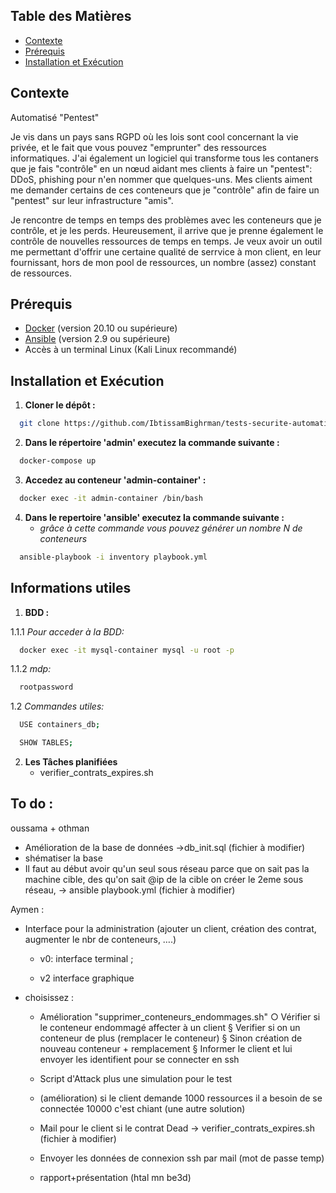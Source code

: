 ## Table des Matières

- [Contexte](#contexte)
- [Prérequis](#prérequis)
- [Installation et Exécution](#installation-et-exécution)



## Contexte 

Automatisé "Pentest"

  Je vis dans un pays sans RGPD où les lois sont cool concernant la vie privée, et le fait que vous pouvez "emprunter" des ressources informatiques. J'ai également un logiciel qui transforme tous les contaners que je fais "contrôle" en un nœud aidant mes clients à faire un "pentest": DDoS, phishing pour n'en nommer que quelques-uns. Mes clients aiment me demander certains de ces conteneurs que je "contrôle" afin de faire un "pentest" sur leur infrastructure "amis". 

Je rencontre de temps en temps des problèmes avec les conteneurs que je contrôle, et je les perds. Heureusement, il arrive que je prenne également le contrôle de nouvelles ressources de temps en temps. Je veux avoir un outil me permettant d'offrir une certaine qualité de serrvice à mon client, en leur fournissant, hors de mon pool de ressources, un nombre (assez) constant de ressources. 

## Prérequis

- [Docker](https://docs.docker.com/get-docker/) (version 20.10 ou supérieure)
- [Ansible](https://docs.ansible.com/ansible/latest/installation_guide/intro_install.html) (version 2.9 ou supérieure)
- Accès à un terminal Linux (Kali Linux recommandé)



## Installation et Exécution 

1. **Cloner le dépôt :**
  ```bash
    git clone https://github.com/IbtissamBighrman/tests-securite-automatises.git
  ```
2. **Dans le répertoire 'admin' executez la commande suivante :**
  ```bash
    docker-compose up
  ```
3. **Accedez au conteneur 'admin-container' :**
  ```bash
    docker exec -it admin-container /bin/bash
  ```
4. **Dans le repertoire 'ansible' executez la commande suivante :**
   - *grâce à cette commande vous pouvez générer un nombre N de conteneurs*
  ```bash
    ansible-playbook -i inventory playbook.yml
  ```

## Informations utiles ##
1. **BDD :**
   
  1.1.1 *Pour acceder à la BDD:*
  ```bash
    docker exec -it mysql-container mysql -u root -p
  ```
  1.1.2 *mdp:*
  ```bash
    rootpassword
  ```
  1.2 *Commandes utiles:*
  ```bash
    USE containers_db;
  ```

  ```bash
    SHOW TABLES;
  ```
2. **Les Tâches planifiées**
   - verifier_contrats_expires.sh

## To do :
oussama + othman
  - Amélioration de la base de données
    ->db_init.sql (fichier à modifier)
  - shématiser la base
  - Il faut au début avoir qu'un seul sous réseau parce que on sait pas la machine cible, des qu'on sait @ip de la cible on créer le 2eme sous réseau, 
      -> ansible playbook.yml (fichier à modifier)
    
Aymen :
- Interface pour la administration (ajouter un client, création des contrat, augmenter le nbr de conteneurs, ….)
    
    + v0: interface terminal ;

    + v2 interface graphique

- choisissez :
  
  - Amélioration "supprimer_conteneurs_endommages.sh"
    ○ Vérifier si le conteneur endommagé affecter à un client
      § Verifier si on un conteneur de plus (remplacer le conteneur)
      § Sinon création de nouveau conteneur + remplacement
      § Informer le client et lui envoyer les identifient pour se connecter en ssh
  
  - Script d'Attack plus une simulation pour le test 
  - (amélioration) si le client demande 1000 ressources il a besoin de se connectée 10000 c'est chiant (une autre solution)

  - Mail pour le client si le contrat Dead 
      -> verifier_contrats_expires.sh (fichier à modifier)
  - Envoyer les données de connexion ssh par mail (mot de passe temp)


  - rapport+présentation (htal mn be3d)

  
